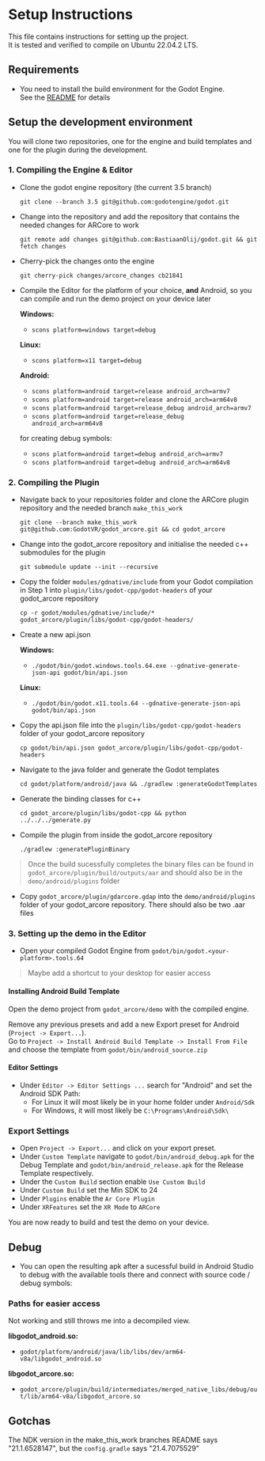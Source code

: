 # Setup Instructions

This file contains instructions for setting up the project.  
It is tested and verified to compile on Ubuntu 22.04.2 LTS.

## Requirements

- You need to install the build environment for the Godot Engine.  
  See the [README](./README.md) for details

## Setup the development environment

You will clone two repositories, one for the engine and build templates and one for the plugin during the development.

### 1. Compiling the Engine & Editor

- Clone the godot engine repository (the current 3.5 branch)

  `git clone --branch 3.5 git@github.com:godotengine/godot.git`

- Change into the repository and add the repository that contains the needed changes for ARCore to work

  `git remote add changes git@github.com:BastiaanOlij/godot.git && git fetch changes`

- Cherry-pick the changes onto the engine

  `git cherry-pick changes/arcore_changes cb21841`

- Compile the Editor for the platform of your choice, **and** Android, so you can compile and run the demo project on your device later

  **Windows:**

  - `scons platform=windows target=debug`

  **Linux:**

  - `scons platform=x11 target=debug`

  **Android:**

  - `scons platform=android target=release android_arch=armv7`
  - `scons platform=android target=release android_arch=arm64v8`
  - `scons platform=android target=release_debug android_arch=armv7`
  - `scons platform=android target=release_debug android_arch=arm64v8`

  for creating debug symbols:

  - `scons platform=android target=debug android_arch=armv7`
  - `scons platform=android target=debug android_arch=arm64v8`

### 2. Compiling the Plugin

- Navigate back to your repositories folder and clone the ARCore plugin repository and the needed branch `make_this_work`

  `git clone --branch make_this_work git@github.com:GodotVR/godot_arcore.git && cd godot_arcore`

- Change into the godot_arcore repository and initialise the needed c++ submodules for the plugin

  `git submodule update --init --recursive`

- Copy the folder `modules/gdnative/include` from your Godot compilation in Step 1 into `plugin/libs/godot-cpp/godot-headers` of your godot_arcore repository

  `cp -r godot/modules/gdnative/include/* godot_arcore/plugin/libs/godot-cpp/godot-headers/`

- Create a new api.json

  **Windows:**

  - `./godot/bin/godot.windows.tools.64.exe --gdnative-generate-json-api godot/bin/api.json`

  **Linux:**

  - `./godot/bin/godot.x11.tools.64 --gdnative-generate-json-api godot/bin/api.json`

- Copy the api.json file into the `plugin/libs/godot-cpp/godot-headers` folder of your godot_arcore repository

  `cp godot/bin/api.json godot_arcore/plugin/libs/godot-cpp/godot-headers`

- Navigate to the java folder and generate the Godot templates

  `cd godot/platform/android/java && ./gradlew :generateGodotTemplates`

- Generate the binding classes for c++

  `cd godot_arcore/plugin/libs/godot-cpp && python ../../../generate.py`

- Compile the plugin from inside the godot_arcore repository

  `./gradlew :generatePluginBinary`

> Once the build sucessfully completes the binary files can be found in  
> `godot_arcore/plugin/build/outputs/aar` and should also be in the `demo/android/plugins` folder

- Copy `godot_arcore/plugin/gdarcore.gdap` into the `demo/android/plugins` folder of your godot_arcore repository. There should also be two .aar files

### 3. Setting up the demo in the Editor

- Open your compiled Godot Engine from `godot/bin/godot.<your-platform>.tools.64`

> Maybe add a shortcut to your desktop for easier access

#### Installing Android Build Template

Open the demo project from `godot_arcore/demo` with the compiled engine.

Remove any previous presets and add a new Export preset for Android (`Project -> Export...`).  
Go to `Project -> Install Android Build Template -> Install From File` and choose the template from `godot/bin/android_source.zip`

#### Editor Settings

- Under `Editor -> Editor Settings ...` search for "Android" and set the Android SDK Path:
  - For Linux it will most likely be in your home folder under `Android/Sdk`
  - For Windows, it will most likely be `C:\Programs\Android\Sdk\`

### Export Settings

- Open `Project -> Export...` and click on your export preset.
- Under `Custom Template` navigate to `godot/bin/android_debug.apk` for the Debug Template and `godot/bin/android_release.apk` for the Release Template respectively.
- Under the `Custom Build` section enable `Use Custom Build`
- Under `Custom Build` set the Min SDK to 24
- Under `Plugins` enable the `Ar Core Plugin`
- Under `XRFeatures` set the `XR Mode` to `ARCore`

You are now ready to build and test the demo on your device.

## Debug

- You can open the resulting apk after a sucessful build in Android Studio to debug with the available tools there and connect with source code / debug symbols:

### Paths for easier access

Not working and still throws me into a decompiled view.

**libgodot_android.so:**

- `godot/platform/android/java/lib/libs/dev/arm64-v8a/libgodot_android.so`

**libgodot_arcore.so:**

- `godot_arcore/plugin/build/intermediates/merged_native_libs/debug/out/lib/arm64-v8a/libgodot_arcore.so`

## Gotchas

The NDK version in the make_this_work branches README says "21.1.6528147", but the `config.gradle` says "21.4.7075529"
